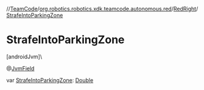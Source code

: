 //[TeamCode](../../../index.md)/[org.robotics.robotics.xdk.teamcode.autonomous.red](../index.md)/[RedRight](index.md)/[StrafeIntoParkingZone](-strafe-into-parking-zone.md)

# StrafeIntoParkingZone

[androidJvm]\

@[JvmField](https://kotlinlang.org/api/latest/jvm/stdlib/kotlin.jvm/-jvm-field/index.html)

var [StrafeIntoParkingZone](-strafe-into-parking-zone.md): [Double](https://kotlinlang.org/api/latest/jvm/stdlib/kotlin/-double/index.html)
